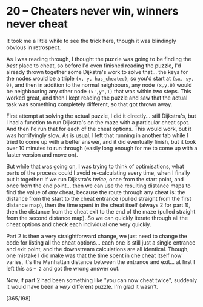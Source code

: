# 20 &ndash; Cheaters never win, winners never cheat

It took me a little while to see the trick here, though it was blindingly obvious in retrospect.

As I was reading through, I thought the puzzle was going to be finding the _best_ place to cheat, so before I'd even finished reading the puzzle, I'd already thrown together some Dijkstra's work to solve that... the keys for the nodes would be a triple `(x, y, has_cheated)`, so you'd start at `(sx, sy, 0)`, and then in addition to the normal neighbours, any node `(x,y,0)` would be neighbouring any other node `(x',y',1)` that was within two steps. This worked great, and then I kept reading the puzzle and saw that the actual task was something completely different, so that got thrown away.

First attempt at solving the actual puzzle, I did it directly... still Dijkstra's, but I had a function to run Dijkstra's on the maze with a particular cheat spot. And then I'd run that for each of the cheat options. This would work, but it was horrifyingly slow. As is usual, I left that running in another tab while I tried to come up with a better answer, and it did eventually finish, but it took over 10 minutes to run through (easily long enough for me to come up with a faster version and move on).

But while that was going on, I was trying to think of optimisations, what parts of the process could I avoid re-calculating every time, when I finally put it together: if we run Dijkstra's _twice_, once from the start point, and once from the end point... then we can use the resulting distance maps to find the value of _any_ cheat, because the route through any cheat is: the distance from the start to the cheat entrance (pulled straight from the first distance map), then the time spent in the cheat itself (always 2 for part 1), then the distance from the cheat exit to the end of the maze (pulled straight from the second distance map). So we can quickly iterate through all the cheat options and check each individual one very quickly.

Part 2 is then a very straightforward change, we just need to change the code for listing all the cheat options... each one is still just a single entrance and exit point, and the downstream calculations are all identical. Though, one mistake I did make was that the time spent in che cheat itself now varies, it's the Manhattan distance between the entrance and exit... at first I left this as `+ 2` and got the wrong answer out.

Now, if part 2 had been something like "you can now cheat twice", suddenly it would have been a _very_ different puzzle. I'm glad it wasn't.

[365/198]
